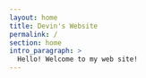 ```yaml
---
layout: home
title: Devin's Website
permalink: /
section: home
intro_paragraph: >
  Hello! Welcome to my web site!
---
```

